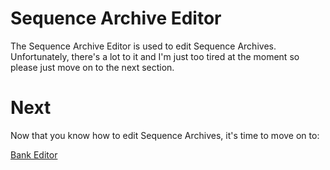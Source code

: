 <link rel="shortcut icon" type="image/x-icon" href="../favicon.ico">

# Sequence Archive Editor
The Sequence Archive Editor is used to edit Sequence Archives. Unfortunately, there's a lot to it and I'm just too tired at the moment so please just move on to the next section.

# Next
Now that you know how to edit Sequence Archives, it's time to move on to:

[Bank Editor](bankEditor.md)
